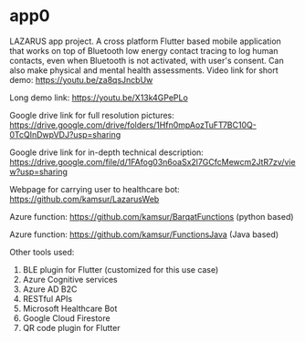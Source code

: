 # app0

LAZARUS app project. A cross platform Flutter based mobile application that works on top of Bluetooth low energy contact tracing to log human contacts, even when Bluetooth is not activated, with user's consent.
Can also make physical and mental health assessments.
Video link for short demo: https://youtu.be/za8qsJncbUw

Long demo link: https://youtu.be/X13k4GPePLo

Google drive link for full resolution pictures: https://drive.google.com/drive/folders/1Hfn0mpAozTuFT7BC10Q-0TcQInDwpVDJ?usp=sharing

Google drive link for in-depth technical description:
https://drive.google.com/file/d/1FAfog03n6oaSx2l7GCfcMewcm2JtR7zv/view?usp=sharing

Webpage for carrying user to healthcare bot: https://github.com/kamsur/LazarusWeb

Azure function: https://github.com/kamsur/BarqatFunctions (python based)

Azure function: https://github.com/kamsur/FunctionsJava (Java based)

Other tools used:
1. BLE plugin for Flutter (customized for this use case)
2. Azure Cognitive services
3. Azure AD B2C
4. RESTful APIs
5. Microsoft Healthcare Bot
6. Google Cloud Firestore
7. QR code plugin for Flutter
